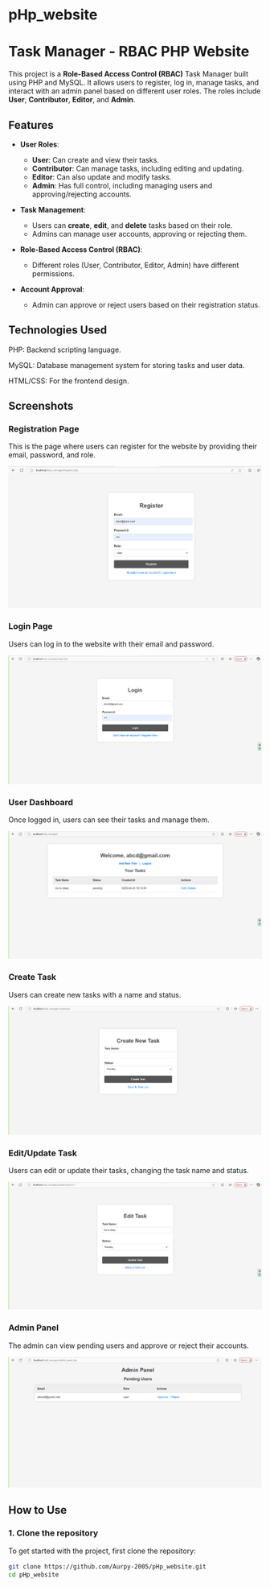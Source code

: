 # pHp_website
# Task Manager - RBAC PHP Website

This project is a **Role-Based Access Control (RBAC)** Task Manager built using PHP and MySQL. It allows users to register, log in, manage tasks, and interact with an admin panel based on different user roles. The roles include **User**, **Contributor**, **Editor**, and **Admin**.

## Features

- **User Roles**: 
  - **User**: Can create and view their tasks.
  - **Contributor**: Can manage tasks, including editing and updating.
  - **Editor**: Can also update and modify tasks.
  - **Admin**: Has full control, including managing users and approving/rejecting accounts.

- **Task Management**:
  - Users can **create**, **edit**, and **delete** tasks based on their role.
  - Admins can manage user accounts, approving or rejecting them.

- **Role-Based Access Control (RBAC)**:
  - Different roles (User, Contributor, Editor, Admin) have different permissions.

- **Account Approval**: 
  - Admin can approve or reject users based on their registration status.
##  Technologies Used
PHP: Backend scripting language.

MySQL: Database management system for storing tasks and user data.

HTML/CSS: For the frontend design.

## Screenshots

### Registration Page
This is the page where users can register for the website by providing their email, password, and role.

![Registration Page](https://github.com/Aurpy-2005/pHp_website/blob/main/Screenshots/registration.png)

### Login Page
Users can log in to the website with their email and password.

![Login Page](https://github.com/Aurpy-2005/pHp_website/blob/main/Screenshots/login.png)

### User Dashboard
Once logged in, users can see their tasks and manage them.

![Dashboard](https://github.com/Aurpy-2005/pHp_website/blob/main/Screenshots/dashboard.png)

### Create Task
Users can create new tasks with a name and status.

![Create Task](https://github.com/Aurpy-2005/pHp_website/blob/main/Screenshots/create%20task.png)

### Edit/Update Task
Users can edit or update their tasks, changing the task name and status.

![Edit/Update Task](https://github.com/Aurpy-2005/pHp_website/blob/main/Screenshots/edit-update%20task.png)

### Admin Panel
The admin can view pending users and approve or reject their accounts.

![Admin Panel](https://github.com/Aurpy-2005/pHp_website/blob/main/Screenshots/admin%20panel.png)

## How to Use

### 1. Clone the repository
To get started with the project, first clone the repository:

```bash
git clone https://github.com/Aurpy-2005/pHp_website.git
cd pHp_website

